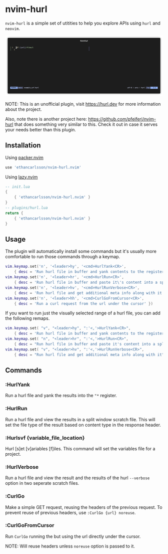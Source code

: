 # nvim-hurl
`nvim-hurl` is a simple set of utitities to help you explore APIs using 
`hurl` and `neovim`. 

![gif showing how nvim-hurl can be used](https://raw.githubusercontent.com/ethancarlsson/nvim-hurl-images/master/example_gifs/nvimhurl.gif) 

NOTE: This is an unofficial plugin, visit https://hurl.dev for more information
about the project.

Also, note there is another project here: https://github.com/pfeiferj/nvim-hurl
that does something very similar to this. Check it out in case it serves your
needs better than this plugin.

## Installation
Using [packer.nvim](https://github.com/wbthomason/packer.nvim)
```lua
use 'ethancarlsson/nvim-hurl.nvim'
```

Using [lazy.nvim](https://github.com/folke/lazy.nvim)
```lua
-- init.lua
{
	{ 'ethancarlsson/nvim-hurl.nvim' }
}
-- plugins/hurl.lua
return {
	{ 'ethancarlsson/nvim-hurl.nvim' }
}
```

## Usage 
The plugin will automatically install some commands but it's usually more
comfortable to run those commands through a keymap.
```lua
vim.keymap.set('n', '<leader>hy', '<cmd>HurlYank<CR>',
    { desc = 'Run hurl file in buffer and yank contents to the register "*"' })
vim.keymap.set('n', '<leader>hr', '<cmd>HurlRun<CR>',
    { desc = 'Run hurl file in buffer and paste it\'s content into a split window' })
vim.keymap.set('n', '<leader>hv', '<cmd>HurlRunVerbose<CR>',
    { desc = 'Run hurl file and get additional meta info along with it' })
vim.keymap.set('n', '<leader>hh', '<cmd>CurlGoFromCursor<CR>',
    { desc = 'Run a curl request from the url under the cursor' })
```

If you want to run just the visually selected range of a hurl file, you can add
the following remaps.
```lua
vim.keymap.set( "v", "<leader>hy", ":'<,'>HurlYank<CR>",
	{ desc = 'Run hurl file in buffer and yank contents to the register "*"' })
vim.keymap.set( "n", "<leader>hr", ":'<,'>HurlRun<CR>",
	{ desc = "Run hurl file in buffer and paste it's content into a split window" })
vim.keymap.set( "v", "<leader>hv", ":'<,'>HurlRunVerbose<CR>",
	{ desc = "Run hurl file and get additional meta info along with it" })
```

## Commands
### :HurlYank
Run a hurl file and yank the results into the `"*` register.

### :HurlRun
Run a hurl file and view the results in a split window scratch file. This will
set the file type of the result based on content type in the response header.

### :Hurlsvf {variable_file_location}
Hurl [s]et [v]ariables [f]iles. This command will set the variables file for a
project.

### :HurlVerbose
Run a hurl file and view the result and the results of the hurl `--verbose` option
in two seperate scratch files.

### :CurlGo
Make a simple GET request, reusing the headers of the previous request. To
prevent reuse of previous headers, use `:CurlGo {url} noreuse`.

### :CurlGoFromCursor
Run `CurlGo` running the but using the url directly under the cursor.

NOTE: Will reuse headers unless `noreuse` option is passed to it.

